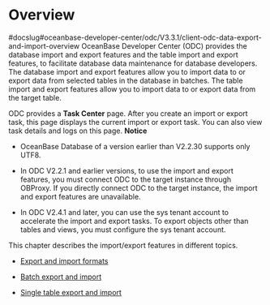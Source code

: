 Overview 
=============================
#docslug#oceanbase-developer-center/odc/V3.3.1/client-odc-data-export-and-import-overview
OceanBase Developer Center (ODC) provides the database import and export features and the table import and export features, to facilitate database data maintenance for database developers. The database import and export features allow you to import data to or export data from selected tables in the database in batches. The table import and export features allow you to import data to or export data from the target table. 

ODC provides a **Task Center** page. After you create an import or export task, this page displays the current import or export task. You can also view task details and logs on this page. 
**Notice**



* OceanBase Database of a version earlier than V2.2.30 supports only UTF8.

  

* In ODC V2.2.1 and earlier versions, to use the import and export features, you must connect ODC to the target instance through OBProxy. If you directly connect ODC to the target instance, the import and export features are unavailable.

  

* In ODC V2.4.1 and later, you can use the sys tenant account to accelerate the import and export tasks. To export objects other than tables and views, you must configure the sys tenant account.

  




This chapter describes the import/export features in different topics.

* [Export and import formats](../1.client-odc-data-export-and-import/2.client-odc-export-and-import-formats.md)

  

* [Batch export and import](../../../6.web-odc-user-guide/6.web-odc-use-tools/1.web-odc-data-export-and-import/3.web-odc-batch-export-and-import.md)

  

* [Single table export and import](../../../6.web-odc-user-guide/6.web-odc-use-tools/1.web-odc-data-export-and-import/4.web-odc-single-table-export-and-import.md)

  



